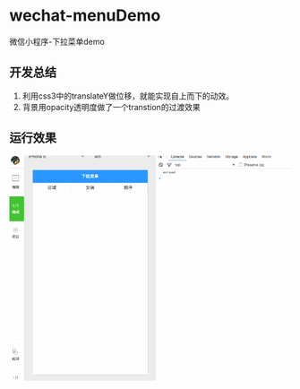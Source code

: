 # wechat-menuDemo
微信小程序-下拉菜单demo


## 开发总结
1. 利用css3中的translateY做位移，就能实现自上而下的动效。
2. 背景用opacity透明度做了一个transtion的过渡效果

## 运行效果
![运行效果](./result-images/wechat-menu.gif)



